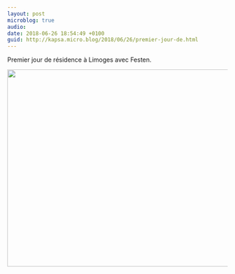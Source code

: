 ```yaml
---
layout: post
microblog: true
audio: 
date: 2018-06-26 18:54:49 +0100
guid: http://kapsa.micro.blog/2018/06/26/premier-jour-de.html
---
```

Premier jour de résidence à Limoges avec Festen.

<img src="http://www.jeankapsa.com/uploads/2018/a6bd6e7977.jpg" width="600" height="450" />
